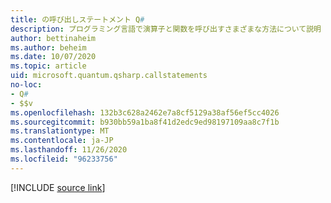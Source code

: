 ```yaml
---
title: の呼び出しステートメント Q#
description: プログラミング言語で演算子と関数を呼び出すさまざまな方法について説明 Q# します。
author: bettinaheim
ms.author: beheim
ms.date: 10/07/2020
ms.topic: article
uid: microsoft.quantum.qsharp.callstatements
no-loc:
- Q#
- $$v
ms.openlocfilehash: 132b3c628a2462e7a8cf5129a38af56ef5cc4026
ms.sourcegitcommit: b930bb59a1ba8f41d2edc9ed98197109aa8c7f1b
ms.translationtype: MT
ms.contentlocale: ja-JP
ms.lasthandoff: 11/26/2020
ms.locfileid: "96233756"
---
```

<!---
# Call statements in Q#
-->

[!INCLUDE [source link](~/includes/qsharp-language/Specifications/Language/2_Statements/CallStatements.md)]

